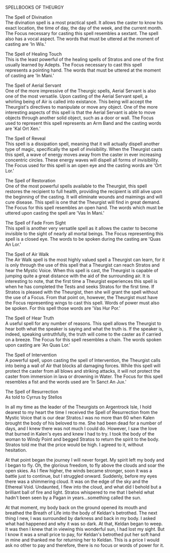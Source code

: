 SPELLBOOKS OF THEURGY  
  
The Spell of Divination  
The divination spell is a most practical spell. It allows the caster to know his exact location, the time of day, the day of the week, and the current month. The Focus necessary for casting this spell resembles a sextant. The spell also has a vocal aspect. The words that must be uttered at the moment of casting are 'In Wis.'  
  
The Spell of Healing Touch  
This is the least powerful of the healing spells of Stratos and one of the first usually learned by Adepts. The Focus necessary to cast this spell represents a pointing hand. The words that must be uttered at the moment of casting are 'In Mani.'  
  
The Spell of Aerial Servant  
One of the more impressive of the Theurgic spells, Aerial Servant is also one of the most versatile. Upon casting of the Aerial Servant spell, a whirling being of Air is called into existance. This being will accept the Theurgist's directives to manipulate or move any object. One of the more interesting aspects of this spell is that the Aerial Servant is able to move objects through another solid object, such as a door or wall. The Focus used to represent this spell represents an Arm Band and the casting words are 'Kal Ort Xen.'  
  
The Spell of Reveal  
This spell is a dissipation spell, meaning that it will actually dispell another type of magic, specifically the spell of invisibility. When the Theurgist casts this spell, a wave of energy moves away from the caster in ever increasing concentric circles. These energy waves will dispell all forms of invisibility. The Focus used for this spell is an open eye and the casting words are 'Ort Lor.'  
  
The Spell of Restoration  
One of the most powerful spells available to the Theurgist, this spell restores the recipient to full health, providing the recipient is still alive upon the beginning of the casting. It will eliminate wounds and maimings and will cure disease. This spell is one that the Theurgist will find in great demand. The Focus for this spell resembles an open hand. The words which must be uttered upon casting the spell are 'Vas In Mani.'  
  
The Spell of Fade From Sight  
This spell is another very versatile spell as it allows the caster to become invisible to the sight of nearly all mortal beings. The Focus representing this spell is a closed eye. The words to be spoken during the casting are 'Quas An Lor.'  
  
The Spell of Air Walk  
The Air Walk spell is the most highly valued spell a Theurgist can learn, for it is only through the use of this spell that a Theurgist can reach Stratos and hear the Mystic Voice. When this spell is cast, the Theurgist is capable of jumping quite a great distance with the aid of the surrounding air. It is interesting to note, that the first time a Theurgist experiences this spell is when he has completed the Tests and seeks Stratos for the first time. If Stratos is pleased with the Theurgist, then she will grant the spell without the use of a Focus. From that point on, however, the Theurgist must have the Focus representing wings to cast this spell. Words of power must also be spoken. For this spell those words are 'Vas Hur Por.'  
  
The Spell of Hear Truth  
A useful spell for any number of reasons. This spell allows the Theurgist to hear both what the speaker is saying and what the truth is. If the speaker is, indeed, speaking untruthfully, the truth will come to the caster as if carried on a breeze. The Focus for this spell resembles a chain. The words spoken upon casting are 'An Quas Lor.'  
  
The Spell of Intervention  
A powerful spell, upon casting the spell of Intervention, the Theurgist calls into being a wall of Air that blocks all damaging forces. While this spell will protect the caster from all blows and striking attacks, it will not protect the caster from immersion in lava or drowning in Water. The Focus for this spell resembles a fist and the words used are 'In Sanct An Jux.'  
  
The Spell of Resurrection  
As told to Cyrrus by Stellos  
  
In all my time as the leader of the Theurgists on Argentrock Isle, I hold dearest to my heart the time I received the Spell of Resurrection from the Mystic Voice that is our dear Stratos.I was no more than 60 when Kalen brought the body of his beloved to me. She had been dead for a number of days, and I knew there was not much I could do. However, I saw the love that burned in Kalen's eyes and knew I had to try. I took the body of the woman to Windy Point and begged Stratos to return the spirit to the body. Stratos told me that the price would be high. I agreed to it, without hesitation.  
  
At that point began the journey I will never forget. My spirit left my body and I began to fly. Oh, the glorious freedom, to fly above the clouds and soar the open skies. As I flew higher, the winds became stronger, soon it was a battle just to continue, but I struggled onward. Suddenly, before my eyes there was a shimmering cloud. It was on the edge of the sky and the Ethereal Void. Undaunted, I flew into the cloud, and what did I behold but a brilliant ball of fire and light. Stratos whispered to me that I beheld what hadn't been seen by a Pagan in years...something called the sun.  
  
At that moment, my body back on the ground opened its mouth and breathed the Breath of Life into the body of Keldan's betrothed. The next thing I new, I was surrounded by darkness and back in my body. I asked what had happened and why it was so dark. At that, Keldan began to weep. It was then I knew that in viewing this wonderful sun, I had lost my sight. But I know it was a small price to pay, for Keldan's betrothed put her soft hand in mine and thanked me for returning her to Keldan. This is a price I would ask no other to pay and therefore, there is no focus or words of power for it. 